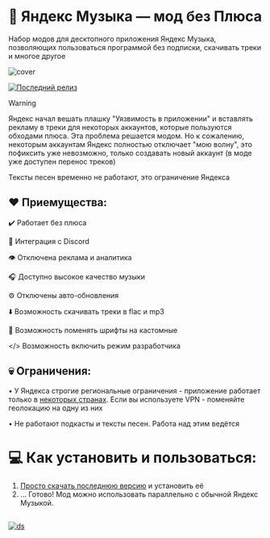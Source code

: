   
# 🎵 Яндекс Музыка — мод без Плюса

Набор модов для десктопного приложения Яндекс Музыка, позволяющих пользоваться программой без подписки, скачивать треки и многое другое

![cover](https://github.com/user-attachments/assets/8ff80ba8-4b3a-4bd6-8c11-3b8ec2fc0e94)

[![Последний релиз](https://img.shields.io/github/downloads/Stephanzion/YandexMusicBetaMod/total?style=flat&label=%D0%A1%D0%BA%D0%B0%D1%87%D0%B0%D1%82%D1%8C)](https://github.com/Stephanzion/YandexMusicBetaMod/releases/latest)

> [!WARNING]
> Яндекс начал вешать плашку "Уязвимость в приложении" и вставлять рекламу в треки для некоторых аккаунтов, которые пользуются обходами плюса. Эта проблема решается модом.
> Но к сожалению, некоторым аккаунтам Яндекс полностью отключает "мою волну", это пофиксить уже невозможно, только создавать новый аккаунт (в моде уже доступен перенос треков)
>
> Тексты песен временно не работают, это ограничение Яндекса

## ❤️ Приемущества:
✔️ Работает без плюса

💜 Интеграция с Discord

👁️ Отключена реклама и аналитика

🎧 Доступно высокое качество музыки

⚙️ Отключены авто-обновления

⬇️ Возможность скачивать треки в flac и mp3

📃 Возможность поменять шрифты на кастомные

</> Возможность включить режим разработчика


## 💀 Ограничения:
• У Яндекса строгие региональные ограничения - приложение работает только в [некоторых странах](https://yandex.ru/support/music/ru/access.html). Если вы используете VPN - поменяйте геолокацию на одну из них

• Не работают подкасты и тексты песен. Работа над этим ведётся

# 💻 Как установить и пользоваться:

1. [Просто скачать последнюю версию](https://github.com/Stephanzion/YandexMusicBetaMod/releases/latest) и установить её
2. ... Готово! Мод можно использовать параллельно с обычной Яндекс Музыкой.

## 

[![ds](https://github.com/user-attachments/assets/31ea9ce3-b604-4548-91cf-1bf98d2bdd93)](https://discord.gg/4nK7nk2sY8)


